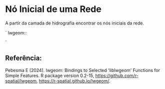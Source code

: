 # Nó Inicial de uma Rede

 A partir da camada de hidrografia encontrar os nós iniciais da rede.

  `
 lwgeom::
 
 `

 ## Referência: 
 
Pebesma E (2024). lwgeom: Bindings to Selected 'liblwgeom' Functions for Simple Features. R package version 0.2-15, <https://github.com/r-spatial/lwgeom>, <https://r-spatial.github.io/lwgeom/>.


